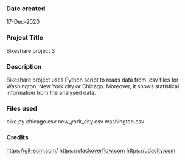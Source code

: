 ### Date created
17-Dec-2020

### Project Title
Bikeshare project 3

### Description
Bikeshare project uses Python script to reads data from .csv files for Washington, New York city or Chicago. Moreover, it shows statistical information from the analysed data.

### Files used
bike.py
chicago.csv
new_york_city.csv
washington.csv

### Credits
 https://git-scm.com/
 https://stackoverflow.com
 https://udacity.com
